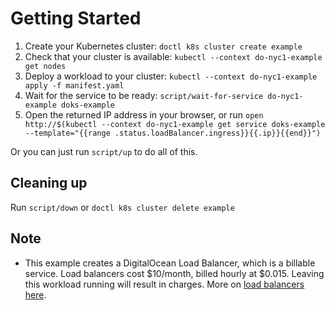 # Getting Started

 1. Create your Kubernetes cluster: `doctl k8s cluster create example`
 1. Check that your cluster is available: `kubectl --context do-nyc1-example get nodes`
 1. Deploy a workload to your cluster: `kubectl --context do-nyc1-example apply -f manifest.yaml`
 1. Wait for the service to be ready: `script/wait-for-service do-nyc1-example doks-example`
 1. Open the returned IP address in your browser, or run `open http://$(kubectl --context do-nyc1-example get service doks-example --template="{{range .status.loadBalancer.ingress}}{{.ip}}{{end}}")`

Or you can just run `script/up` to do all of this.

## Cleaning up

Run `script/down` or `doctl k8s cluster delete example`

## Note

- This example creates a DigitalOcean Load Balancer, which is a billable service. Load balancers cost $10/month, billed hourly at $0.015. Leaving this workload running will result in charges. More on [load balancers here](https://www.digitalocean.com/docs/networking/load-balancers/overview/).
